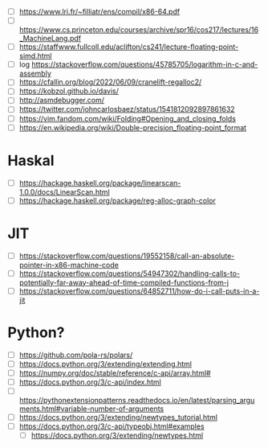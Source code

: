 - [ ] https://www.lri.fr/~filliatr/ens/compil/x86-64.pdf
- [ ] https://www.cs.princeton.edu/courses/archive/spr16/cos217/lectures/16_MachineLang.pdf
- [ ] https://staffwww.fullcoll.edu/aclifton/cs241/lecture-floating-point-simd.html
- [ ] log https://stackoverflow.com/questions/45785705/logarithm-in-c-and-assembly
- [ ] https://cfallin.org/blog/2022/06/09/cranelift-regalloc2/
- [ ] https://kobzol.github.io/davis/
- [ ] http://asmdebugger.com/
- [ ] https://twitter.com/johncarlosbaez/status/1541812092897861632
- [ ] https://vim.fandom.com/wiki/Folding#Opening_and_closing_folds
- [ ] https://en.wikipedia.org/wiki/Double-precision_floating-point_format

# Haskal
- [ ] https://hackage.haskell.org/package/linearscan-1.0.0/docs/LinearScan.html
- [ ] https://hackage.haskell.org/package/reg-alloc-graph-color

# JIT
- [ ] https://stackoverflow.com/questions/19552158/call-an-absolute-pointer-in-x86-machine-code
- [ ] https://stackoverflow.com/questions/54947302/handling-calls-to-potentially-far-away-ahead-of-time-compiled-functions-from-j
- [ ] https://stackoverflow.com/questions/64852711/how-do-i-call-puts-in-a-jit

# Python?
- [ ] https://github.com/pola-rs/polars/
- [ ] https://docs.python.org/3/extending/extending.html
- [ ] https://numpy.org/doc/stable/reference/c-api/array.html#
- [ ] https://docs.python.org/3/c-api/index.html
- [ ] https://pythonextensionpatterns.readthedocs.io/en/latest/parsing_arguments.html#variable-number-of-arguments
- [ ] https://docs.python.org/3/extending/newtypes_tutorial.html
- [ ] https://docs.python.org/3/c-api/typeobj.html#examples
  - [ ] https://docs.python.org/3/extending/newtypes.html
